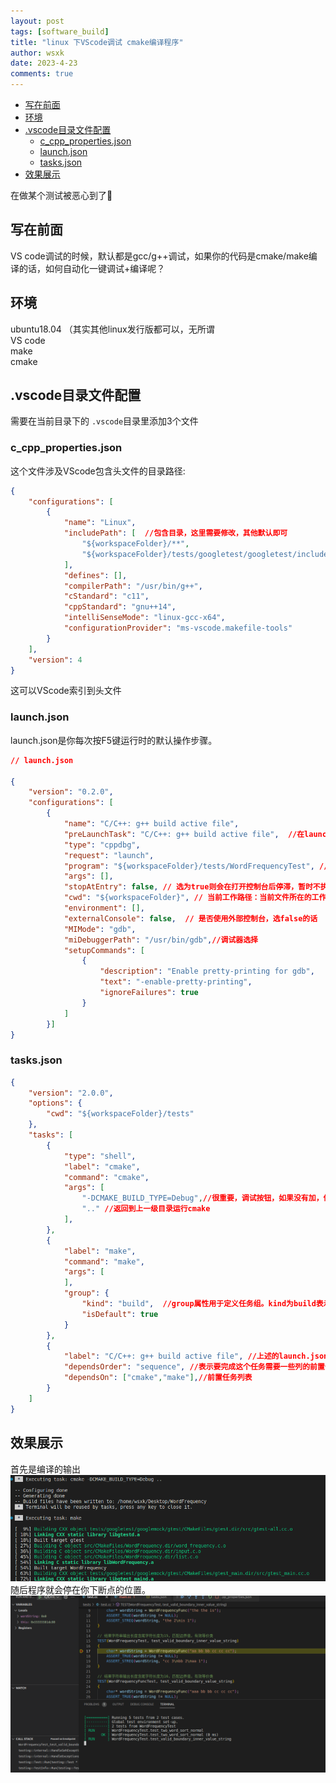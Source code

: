 ```yaml
---
layout: post
tags: [software_build]
title: "linux 下VScode调试 cmake编译程序"
author: wsxk
date: 2023-4-23
comments: true
---
```


- [写在前面](#写在前面)
- [环境](#环境)
- [.vscode目录文件配置](#vscode目录文件配置)
  - [c\_cpp\_properties.json](#c_cpp_propertiesjson)
  - [launch.json](#launchjson)
  - [tasks.json](#tasksjson)
- [效果展示](#效果展示)


在做某个测试被恶心到了🤢

## 写在前面<br>
VS code调试的时候，默认都是gcc/g++调试，如果你的代码是cmake/make编译的话，如何自动化一键调试+编译呢？<br>

## 环境<br>
ubuntu18.04 （其实其他linux发行版都可以，无所谓<br>
VS code <br>
make<br>
cmake<br>

## .vscode目录文件配置<br>
需要在当前目录下的 `.vscode`目录里添加3个文件<br>
### c_cpp_properties.json<br>
这个文件涉及VScode包含头文件的目录路径:<br>
```json
{
    "configurations": [
        {
            "name": "Linux",
            "includePath": [  //包含目录，这里需要修改，其他默认即可
                "${workspaceFolder}/**",
                "${workspaceFolder}/tests/googletest/googletest/include/**"
            ],
            "defines": [],
            "compilerPath": "/usr/bin/g++",
            "cStandard": "c11",
            "cppStandard": "gnu++14",
            "intelliSenseMode": "linux-gcc-x64",
            "configurationProvider": "ms-vscode.makefile-tools"
        }
    ],
    "version": 4
}
```
这可以VScode索引到头文件

### launch.json<br>
launch.json是你每次按F5键运行时的默认操作步骤。<br>
```json
// launch.json

{
    "version": "0.2.0",
    "configurations": [
        {
            "name": "C/C++: g++ build active file", 
            "preLaunchTask": "C/C++: g++ build active file",  //在launch之前运行的任务名，即tasks.json中需要运行的命令，这个名字一定要跟tasks.json中的任务名字大小写一致
            "type": "cppdbg",
            "request": "launch",
            "program": "${workspaceFolder}/tests/WordFrequencyTest", //需要运行的程序，有时候cmake生成的程序名称和你要调试的文件名不一致
            "args": [],
            "stopAtEntry": false, // 选为true则会在打开控制台后停滞，暂时不执行程序
            "cwd": "${workspaceFolder}", // 当前工作路径：当前文件所在的工作空间
            "environment": [],
            "externalConsole": false,  // 是否使用外部控制台，选false的话
            "MIMode": "gdb",
            "miDebuggerPath": "/usr/bin/gdb",//调试器选择
            "setupCommands": [
                {
                    "description": "Enable pretty-printing for gdb",
                    "text": "-enable-pretty-printing",
                    "ignoreFailures": true
                }
            ]
        }]
}
```

### tasks.json<br>
```json
{
    "version": "2.0.0",
    "options": {
        "cwd": "${workspaceFolder}/tests"
    },
    "tasks": [
        {
            "type": "shell",
            "label": "cmake",
            "command": "cmake",
            "args": [
                "-DCMAKE_BUILD_TYPE=Debug",//很重要，调试按钮，如果没有加，你的cmake页没有设置，就不能下断点了
                ".." //返回到上一级目录运行cmake
            ],
        },
        {
            "label": "make",
            "command": "make",
            "args": [
            ],
            "group": {
                "kind": "build",  //group属性用于定义任务组。kind为build表示这是一个构建任务，isDefault为true表示这是默认的构建任务，即当你执行"Run Build Task"命令（默认快捷键是Ctrl+Shift+B）时运行的任务。
                "isDefault": true
            }
        },
        {
            "label": "C/C++: g++ build active file", //上述的launch.json实际上会调研这个任务
            "dependsOrder": "sequence", //表示要完成这个任务需要一些列的前置任务
            "dependsOn": ["cmake","make"],//前置任务列表
        }
    ]
}
```

## 效果展示<br>
首先是编译的输出<br>
![](https://raw.githubusercontent.com/wsxk/wsxk_pictures/main/2023-4-27-vscode_cmake/20230427133840.png)
随后程序就会停在你下断点的位置。
![](https://raw.githubusercontent.com/wsxk/wsxk_pictures/main/2023-2-18-reverse/20230427133736.png)